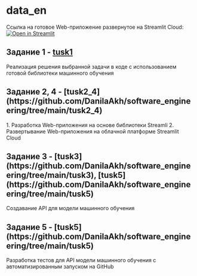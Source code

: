 # data_en
Ссылка на готовое Web-приложение развернутое на Streamlit Cloud:
      [![Open in Streamlit](https://static.streamlit.io/badges/streamlit_badge_black_white.svg)](https://appapppy-glg9ykmarcwvxrb4agbxyd.streamlit.app/)

<h2><bold> Задание 1 -  <a href="[https://daniilshat.ru/" target="_blank](https://github.com/DanilaAkh/software_engineering/tree/main/tusk1)"> tusk1</a></bold></h2>
  Реализация решения выбранной задачи в коде с использованием готовой библиотеки машинного обучения
<h2> <bold>Задание 2, 4 - </bold>[tusk2_4](https://github.com/DanilaAkh/software_engineering/tree/main/tusk2_4)</h2>
  1. Разработка Web-приложения на основе библиотеки Streamli
  2. Развертывание Web-приложения на облачной платформе Streamlit Cloud
<h2> <bold>Задание 3 - </bold>[tusk3](https://github.com/DanilaAkh/software_engineering/tree/main/tusk3), [tusk5](https://github.com/DanilaAkh/software_engineering/tree/main/tusk5) </h2>
  Создавание API для модели машинного обучения
<h2> <bold>Задание 5 - </bold>[tusk5](https://github.com/DanilaAkh/software_engineering/tree/main/tusk5)</h2>
  Разработка тестов для API модели машинного обучения с автоматизированным запуском на GitHub

